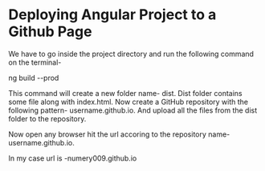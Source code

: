 # Deploying Angular Project to a Github Page

We have to go inside the project directory and run the following command on the terminal-

ng build --prod

This command will create a new folder name- dist. Dist folder contains some file along with index.html.
Now create a GitHub repository with the following pattern- username.github.io. And upload all the files 
from the dist folder to the repository. 

Now open any browser hit the url accoring to the repository name- username.github.io.

In my case url is -numery009.github.io







